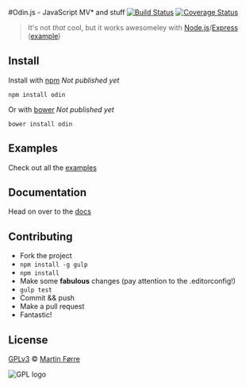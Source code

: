 #Odin.js - JavaScript MV* and stuff 
[![Build Status](https://travis-ci.org/MartinForre/odin.png?branch=master)](https://travis-ci.org/MartinForre/odin) [![Coverage Status](https://coveralls.io/repos/MartinForre/odin/badge.png?branch=master)](https://coveralls.io/r/MartinForre/odin?branch=master)
> It's not _that_ cool, but it works awesomeley with [Node.js](http://nodejs.org/)/[Express](http://expressjs.com/) ([example](https://github.com/MartinForre/odin/tree/master/examples))

## Install

Install with [npm](https://npmjs.org/package/odin) _Not published yet_

```
npm install odin
```

Or with [bower](http://bower.io/) _Not published yet_

```
bower install odin
```

## Examples
Check out all the [examples](https://github.com/MartinForre/odin/tree/master/examples)

## Documentation
Head on over to the [docs](http://martinforre.github.io/odin/docs)

## Contributing
- Fork the project
- `npm install -g gulp`
- `npm install`
- Make some **fabulous** changes (pay attention to the .editorconfig!)
- `gulp test`
- Commit && push
- Make a pull request
- Fantastic!

## License
[GPLv3](http://www.gnu.org/licenses/gpl-3.0.txt) © [Martin Førre](https://github.com/martinforre)

![GPL logo](http://www.gnu.org/graphics/gplv3-88x31.png "GPL logo")

